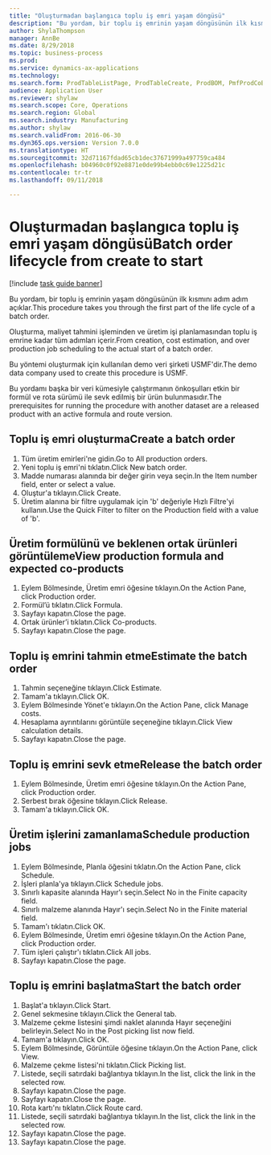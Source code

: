 ```yaml
--- 
title: "Oluşturmadan başlangıca toplu iş emri yaşam döngüsü"
description: "Bu yordam, bir toplu iş emrinin yaşam döngüsünün ilk kısmını adım adım açıklar."
author: ShylaThompson
manager: AnnBe
ms.date: 8/29/2018
ms.topic: business-process
ms.prod: 
ms.service: dynamics-ax-applications
ms.technology: 
ms.search.form: ProdTableListPage, ProdTableCreate, ProdBOM, PmfProdCoBy, ProdParmCostEstimation, ProdCalcTrans, ProdParmRelease, ProdSchedule, ProdRouteJob, ProdParmStartUp, ProdJournalTransBOM, ProdJournalTransRoute
audience: Application User
ms.reviewer: shylaw
ms.search.scope: Core, Operations
ms.search.region: Global
ms.search.industry: Manufacturing
ms.author: shylaw
ms.search.validFrom: 2016-06-30
ms.dyn365.ops.version: Version 7.0.0
ms.translationtype: HT
ms.sourcegitcommit: 32d71167fdad65cb1dec37671999a497759ca484
ms.openlocfilehash: b04960c0f92e8871e0de99b4ebb0c69e1225d21c
ms.contentlocale: tr-tr
ms.lasthandoff: 09/11/2018

---
```

# <a name="batch-order-lifecycle-from-create-to-start"></a><span data-ttu-id="78603-103">Oluşturmadan başlangıca toplu iş emri yaşam döngüsü</span><span class="sxs-lookup"><span data-stu-id="78603-103">Batch order lifecycle from create to start</span></span>

[!include [task guide banner](../../includes/task-guide-banner.md)]

<span data-ttu-id="78603-104">Bu yordam, bir toplu iş emrinin yaşam döngüsünün ilk kısmını adım adım açıklar.</span><span class="sxs-lookup"><span data-stu-id="78603-104">This procedure takes you through the first part of the life cycle of a batch order.</span></span>

<span data-ttu-id="78603-105">Oluşturma, maliyet tahmini işleminden ve üretim işi planlamasından toplu iş emrine kadar tüm adımları içerir.</span><span class="sxs-lookup"><span data-stu-id="78603-105">From creation, cost estimation, and over production job scheduling to the actual start of a batch order.</span></span>



<span data-ttu-id="78603-106">Bu yöntemi oluşturmak için kullanılan demo veri şirketi USMF'dir.</span><span class="sxs-lookup"><span data-stu-id="78603-106">The demo data company used to create this procedure is USMF.</span></span> 



<span data-ttu-id="78603-107">Bu yordamı başka bir veri kümesiyle çalıştırmanın önkoşulları etkin bir formül ve rota sürümü ile sevk edilmiş bir ürün bulunmasıdır.</span><span class="sxs-lookup"><span data-stu-id="78603-107">The prerequisites for running the procedure with another dataset are a released product with an active formula and route version.</span></span>


## <a name="create-a-batch-order"></a><span data-ttu-id="78603-108">Toplu iş emri oluşturma</span><span class="sxs-lookup"><span data-stu-id="78603-108">Create a batch order</span></span>
1. <span data-ttu-id="78603-109">Tüm üretim emirleri'ne gidin.</span><span class="sxs-lookup"><span data-stu-id="78603-109">Go to All production orders.</span></span>
2. <span data-ttu-id="78603-110">Yeni toplu iş emri'ni tıklatın.</span><span class="sxs-lookup"><span data-stu-id="78603-110">Click New batch order.</span></span>
3. <span data-ttu-id="78603-111">Madde numarası alanında bir değer girin veya seçin.</span><span class="sxs-lookup"><span data-stu-id="78603-111">In the Item number field, enter or select a value.</span></span>
4. <span data-ttu-id="78603-112">Oluştur'a tıklayın.</span><span class="sxs-lookup"><span data-stu-id="78603-112">Click Create.</span></span>
5. <span data-ttu-id="78603-113">Üretim alanına bir filtre uygulamak için 'b' değeriyle Hızlı Filtre'yi kullanın.</span><span class="sxs-lookup"><span data-stu-id="78603-113">Use the Quick Filter to filter on the Production field with a value of 'b'.</span></span>

## <a name="view-production-formula-and-expected-co-products"></a><span data-ttu-id="78603-114">Üretim formülünü ve beklenen ortak ürünleri görüntüleme</span><span class="sxs-lookup"><span data-stu-id="78603-114">View production formula and expected co-products</span></span>
1. <span data-ttu-id="78603-115">Eylem Bölmesinde, Üretim emri öğesine tıklayın.</span><span class="sxs-lookup"><span data-stu-id="78603-115">On the Action Pane, click Production order.</span></span>
2. <span data-ttu-id="78603-116">Formül’ü tıklatın.</span><span class="sxs-lookup"><span data-stu-id="78603-116">Click Formula.</span></span>
3. <span data-ttu-id="78603-117">Sayfayı kapatın.</span><span class="sxs-lookup"><span data-stu-id="78603-117">Close the page.</span></span>
4. <span data-ttu-id="78603-118">Ortak ürünler’i tıklatın.</span><span class="sxs-lookup"><span data-stu-id="78603-118">Click Co-products.</span></span>
5. <span data-ttu-id="78603-119">Sayfayı kapatın.</span><span class="sxs-lookup"><span data-stu-id="78603-119">Close the page.</span></span>

## <a name="estimate-the-batch-order"></a><span data-ttu-id="78603-120">Toplu iş emrini tahmin etme</span><span class="sxs-lookup"><span data-stu-id="78603-120">Estimate the batch order</span></span>
1. <span data-ttu-id="78603-121">Tahmin seçeneğine tıklayın.</span><span class="sxs-lookup"><span data-stu-id="78603-121">Click Estimate.</span></span>
2. <span data-ttu-id="78603-122">Tamam'a tıklayın.</span><span class="sxs-lookup"><span data-stu-id="78603-122">Click OK.</span></span>
3. <span data-ttu-id="78603-123">Eylem Bölmesinde Yönet'e tıklayın.</span><span class="sxs-lookup"><span data-stu-id="78603-123">On the Action Pane, click Manage costs.</span></span>
4. <span data-ttu-id="78603-124">Hesaplama ayrıntılarını görüntüle seçeneğine tıklayın.</span><span class="sxs-lookup"><span data-stu-id="78603-124">Click View calculation details.</span></span>
5. <span data-ttu-id="78603-125">Sayfayı kapatın.</span><span class="sxs-lookup"><span data-stu-id="78603-125">Close the page.</span></span>

## <a name="release-the-batch-order"></a><span data-ttu-id="78603-126">Toplu iş emrini sevk etme</span><span class="sxs-lookup"><span data-stu-id="78603-126">Release the batch order</span></span>
1. <span data-ttu-id="78603-127">Eylem Bölmesinde, Üretim emri öğesine tıklayın.</span><span class="sxs-lookup"><span data-stu-id="78603-127">On the Action Pane, click Production order.</span></span>
2. <span data-ttu-id="78603-128">Serbest bırak öğesine tıklayın.</span><span class="sxs-lookup"><span data-stu-id="78603-128">Click Release.</span></span>
3. <span data-ttu-id="78603-129">Tamam'a tıklayın.</span><span class="sxs-lookup"><span data-stu-id="78603-129">Click OK.</span></span>

## <a name="schedule-production-jobs"></a><span data-ttu-id="78603-130">Üretim işlerini zamanlama</span><span class="sxs-lookup"><span data-stu-id="78603-130">Schedule production jobs</span></span>
1. <span data-ttu-id="78603-131">Eylem Bölmesinde, Planla öğesini tıklatın.</span><span class="sxs-lookup"><span data-stu-id="78603-131">On the Action Pane, click Schedule.</span></span>
2. <span data-ttu-id="78603-132">İşleri planla'ya tıklayın.</span><span class="sxs-lookup"><span data-stu-id="78603-132">Click Schedule jobs.</span></span>
3. <span data-ttu-id="78603-133">Sınırlı kapasite alanında Hayır'ı seçin.</span><span class="sxs-lookup"><span data-stu-id="78603-133">Select No in the Finite capacity field.</span></span>
4. <span data-ttu-id="78603-134">Sınırlı malzeme alanında Hayır'ı seçin.</span><span class="sxs-lookup"><span data-stu-id="78603-134">Select No in the Finite material field.</span></span>
5. <span data-ttu-id="78603-135">Tamam'ı tıklatın.</span><span class="sxs-lookup"><span data-stu-id="78603-135">Click OK.</span></span>
6. <span data-ttu-id="78603-136">Eylem Bölmesinde, Üretim emri öğesine tıklayın.</span><span class="sxs-lookup"><span data-stu-id="78603-136">On the Action Pane, click Production order.</span></span>
7. <span data-ttu-id="78603-137">Tüm işleri çalıştır'ı tıklatın.</span><span class="sxs-lookup"><span data-stu-id="78603-137">Click All jobs.</span></span>
8. <span data-ttu-id="78603-138">Sayfayı kapatın.</span><span class="sxs-lookup"><span data-stu-id="78603-138">Close the page.</span></span>

## <a name="start-the-batch-order"></a><span data-ttu-id="78603-139">Toplu iş emrini başlatma</span><span class="sxs-lookup"><span data-stu-id="78603-139">Start the batch order</span></span>
1. <span data-ttu-id="78603-140">Başlat'a tıklayın.</span><span class="sxs-lookup"><span data-stu-id="78603-140">Click Start.</span></span>
2. <span data-ttu-id="78603-141">Genel sekmesine tıklayın.</span><span class="sxs-lookup"><span data-stu-id="78603-141">Click the General tab.</span></span>
3. <span data-ttu-id="78603-142">Malzeme çekme listesini şimdi naklet alanında Hayır seçeneğini belirleyin.</span><span class="sxs-lookup"><span data-stu-id="78603-142">Select No in the Post picking list now field.</span></span>
4. <span data-ttu-id="78603-143">Tamam'a tıklayın.</span><span class="sxs-lookup"><span data-stu-id="78603-143">Click OK.</span></span>
5. <span data-ttu-id="78603-144">Eylem Bölmesinde, Görüntüle öğesine tıklayın.</span><span class="sxs-lookup"><span data-stu-id="78603-144">On the Action Pane, click View.</span></span>
6. <span data-ttu-id="78603-145">Malzeme çekme listesi'ni tıklatın.</span><span class="sxs-lookup"><span data-stu-id="78603-145">Click Picking list.</span></span>
7. <span data-ttu-id="78603-146">Listede, seçili satırdaki bağlantıya tıklayın.</span><span class="sxs-lookup"><span data-stu-id="78603-146">In the list, click the link in the selected row.</span></span>
8. <span data-ttu-id="78603-147">Sayfayı kapatın.</span><span class="sxs-lookup"><span data-stu-id="78603-147">Close the page.</span></span>
9. <span data-ttu-id="78603-148">Sayfayı kapatın.</span><span class="sxs-lookup"><span data-stu-id="78603-148">Close the page.</span></span>
10. <span data-ttu-id="78603-149">Rota kartı'nı tıklatın.</span><span class="sxs-lookup"><span data-stu-id="78603-149">Click Route card.</span></span>
11. <span data-ttu-id="78603-150">Listede, seçili satırdaki bağlantıya tıklayın.</span><span class="sxs-lookup"><span data-stu-id="78603-150">In the list, click the link in the selected row.</span></span>
12. <span data-ttu-id="78603-151">Sayfayı kapatın.</span><span class="sxs-lookup"><span data-stu-id="78603-151">Close the page.</span></span>
13. <span data-ttu-id="78603-152">Sayfayı kapatın.</span><span class="sxs-lookup"><span data-stu-id="78603-152">Close the page.</span></span>



